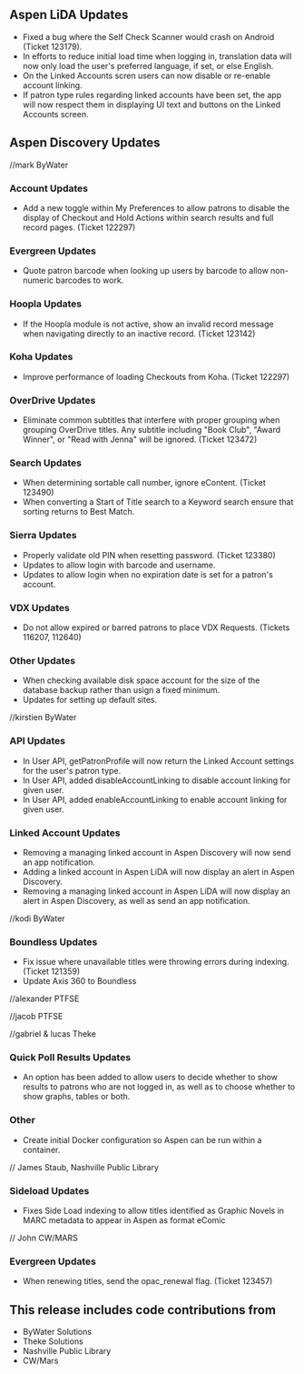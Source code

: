 ## Aspen LiDA Updates
- Fixed a bug where the Self Check Scanner would crash on Android (Ticket 123179).
- In efforts to reduce initial load time when logging in, translation data will now only load the user's preferred language, if set, or else English.
- On the Linked Accounts scren users can now disable or re-enable account linking.
- If patron type rules regarding linked accounts have been set, the app will now respect them in displaying UI text and buttons on the Linked Accounts screen.

## Aspen Discovery Updates
//mark ByWater
### Account Updates
- Add a new toggle within My Preferences to allow patrons to disable the display of Checkout and Hold Actions within search results and full record pages. (Ticket 122297)

### Evergreen Updates
- Quote patron barcode when looking up users by barcode to allow non-numeric barcodes to work. 

### Hoopla Updates
- If the Hoopla module is not active, show an invalid record message when navigating directly to an inactive record. (Ticket 123142)

### Koha Updates
- Improve performance of loading Checkouts from Koha. (Ticket 122297)

### OverDrive Updates
- Eliminate common subtitles that interfere with proper grouping when grouping OverDrive titles. Any subtitle including "Book Club", "Award Winner", or "Read with Jenna" will be ignored. (Ticket 123472)    

### Search Updates
- When determining sortable call number, ignore eContent. (Ticket 123490)
- When converting a Start of Title search to a Keyword search ensure that sorting returns to Best Match.  

### Sierra Updates
- Properly validate old PIN when resetting password. (Ticket 123380)
- Updates to allow login with barcode and username.
- Updates to allow login when no expiration date is set for a patron's account. 

### VDX Updates
- Do not allow expired or barred patrons to place VDX Requests. (Tickets 116207, 112640)

### Other Updates
- When checking available disk space account for the size of the database backup rather than usign a fixed minimum.
- Updates for setting up default sites.

//kirstien ByWater
### API Updates
- In User API, getPatronProfile will now return the Linked Account settings for the user's patron type.
- In User API, added disableAccountLinking to disable account linking for given user.
- In User API, added enableAccountLinking to enable account linking for given user.

### Linked Account Updates
- Removing a managing linked account in Aspen Discovery will now send an app notification.
- Adding a linked account in Aspen LiDA will now display an alert in Aspen Discovery.
- Removing a managing linked account in Aspen LiDA will now display an alert in Aspen Discovery, as well as send an app notification.

//kodi ByWater
### Boundless Updates
- Fix issue where unavailable titles were throwing errors during indexing. (Ticket 121359)
- Update Axis 360 to Boundless

//alexander PTFSE

//jacob PTFSE

//gabriel & lucas Theke

### Quick Poll Results Updates
- An option has been added to allow users to decide whether to show results to patrons who are not logged in, as well as to choose whether to show graphs, tables or both.

### Other
- Create initial Docker configuration so Aspen can be run within a container.

// James Staub, Nashville Public Library
### Sideload Updates
- Fixes Side Load indexing to allow titles identified as Graphic Novels in MARC metadata to appear in Aspen as format eComic

// John CW/MARS
### Evergreen Updates
- When renewing titles, send the opac_renewal flag. (Ticket 123457)

## This release includes code contributions from
- ByWater Solutions
- Theke Solutions
- Nashville Public Library
- CW/Mars